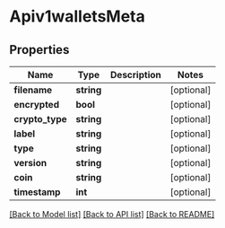 # Apiv1walletsMeta

## Properties
Name | Type | Description | Notes
------------ | ------------- | ------------- | -------------
**filename** | **string** |  | [optional] 
**encrypted** | **bool** |  | [optional] 
**crypto_type** | **string** |  | [optional] 
**label** | **string** |  | [optional] 
**type** | **string** |  | [optional] 
**version** | **string** |  | [optional] 
**coin** | **string** |  | [optional] 
**timestamp** | **int** |  | [optional] 

[[Back to Model list]](../README.md#documentation-for-models) [[Back to API list]](../README.md#documentation-for-api-endpoints) [[Back to README]](../README.md)


